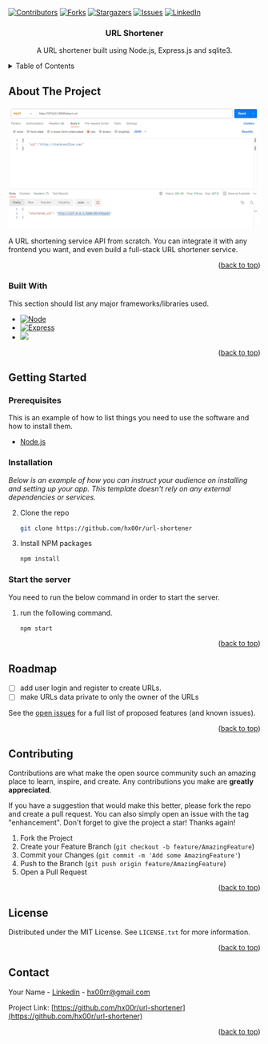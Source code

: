 [![Contributors][contributors-shield]][contributors-url]
[![Forks][forks-shield]][forks-url]
[![Stargazers][stars-shield]][stars-url]
[![Issues][issues-shield]][issues-url]
[![LinkedIn][linkedin-shield]][linkedin-url]





  <h3 align="center">URL Shortener</h3>

  <p align="center">
    A URL shortener built using Node.js, Express.js and sqlite3.
    <br />
  </p>


<a name="readme-top"></a>

<details>
  <summary>Table of Contents</summary>
  <ol>
    <li>
      <a href="#about-the-project">About The Project</a>
      <ul>
        <li><a href="#built-with">Built With</a></li>
      </ul>
    </li>
    <li>
      <a href="#getting-started">Getting Started</a>
      <ul>
        <li><a href="#prerequisites">Prerequisites</a></li>
        <li><a href="#installation">Installation</a></li>
          <li><a href="#installation">Start Server</a></li>
      </ul>
    </li>
    <li><a href="#roadmap">Roadmap</a></li>
    <li><a href="#contributing">Contributing</a></li>
    <li><a href="#license">License</a></li>
    <li><a href="#contact">Contact</a></li>
  </ol>
</details>



## About The Project

![Project Overview](./images/overview.png)

A URL shortening service API from scratch. You can integrate it with any frontend you want, and even build a full-stack URL shortener service.

<p align="right">(<a href="#readme-top">back to top</a>)</p>



### Built With

This section should list any major frameworks/libraries used.

* [![Node][Node.js]][nodejs-url]
* [![Express][Express.js]][Expressjs-url]
* [![][node-sqlite]][node-sqlite3-url]

<p align="right">(<a href="#readme-top">back to top</a>)</p>

## Getting Started

### Prerequisites

This is an example of how to list things you need to use the software and how to install them.
* [Node.js](https://nodejs.org/en)

### Installation

_Below is an example of how you can instruct your audience on installing and setting up your app. This template doesn't rely on any external dependencies or services._

2. Clone the repo
   ```sh
   git clone https://github.com/hx00r/url-shortener
   ```
   
3. Install NPM packages
   ```sh
   npm install
   ```

### Start the server

You need to run the below command in order to start the server.

1. run the following command.

   ```sh
   npm start
   ```

<p align="right">(<a href="#readme-top">back to top</a>)</p>

## Roadmap

- [ ] add user login and register to create URLs.
- [ ] make URLs data private to only the owner of the URLs

See the [open issues](https://github.com/hx00r/url-shortener/issues) for a full list of proposed features (and known issues).

<p align="right">(<a href="#readme-top">back to top</a>)</p>

## Contributing

Contributions are what make the open source community such an amazing place to learn, inspire, and create. Any contributions you make are **greatly appreciated**.

If you have a suggestion that would make this better, please fork the repo and create a pull request. You can also simply open an issue with the tag "enhancement".
Don't forget to give the project a star! Thanks again!

1. Fork the Project
2. Create your Feature Branch (`git checkout -b feature/AmazingFeature`)
3. Commit your Changes (`git commit -m 'Add some AmazingFeature'`)
4. Push to the Branch (`git push origin feature/AmazingFeature`)
5. Open a Pull Request

<p align="right">(<a href="#readme-top">back to top</a>)</p>



## License

Distributed under the MIT License. See `LICENSE.txt` for more information.

<p align="right">(<a href="#readme-top">back to top</a>)</p>

## Contact

Your Name - [Linkedin](https://www.linkedin.com/in/hx00r/) - hx00rr@gmail.com

Project Link: [https://github.com/hx00r/url-shortener](https://github.com/hx00r/url-shortener)

<p align="right">(<a href="#readme-top">back to top</a>)</p>



[contributors-shield]: https://img.shields.io/github/contributors/hx00r/qrcode-generator?style=for-the-badge
[contributors-url]: https://github.com/hx00r/qrcode-generator/graphs/contributors
[forks-shield]: https://img.shields.io/github/forks/hx00r/qrcode-generator?style=for-the-badge
[forks-url]: https://github.com/hx00r/qrcode-generator/network/members
[stars-shield]: https://img.shields.io/github/stars/hx00r/qrcode-generator?style=for-the-badge
[stars-url]: https://github.com/hx00r/qrcode-generator/stargazers
[issues-shield]: https://img.shields.io/github/issues/hx00r/qrcode-generator?style=for-the-badge
[issues-url]: https://github.com/hx00r/qrcode-generator/issues
[license-shield]: https://img.shields.io/github/license/othneildrew/Best-README-Template.svg?style=for-the-badge
[license-url]: https://github.com/othneildrew/Best-README-Template/blob/master/LICENSE.txt
[linkedin-shield]: https://img.shields.io/badge/-LinkedIn-black.svg?style=for-the-badge&logo=linkedin&colorB=555
[linkedin-url]: https://www.linkedin.com/in/hx00r/
[product-screenshot]: images/screenshot.png
[Next.js]: https://img.shields.io/badge/next.js-000000?style=for-the-badge&logo=nextdotjs&logoColor=white
[Next-url]: https://nextjs.org/
[React.js]: https://img.shields.io/badge/React-20232A?style=for-the-badge&logo=react&logoColor=61DAFB
[React-url]: https://reactjs.org/
[Vue.js]: https://img.shields.io/badge/Vue.js-35495E?style=for-the-badge&logo=vuedotjs&logoColor=4FC08D
[Vue-url]: https://vuejs.org/
[Angular.io]: https://img.shields.io/badge/Angular-DD0031?style=for-the-badge&logo=angular&logoColor=white
[Angular-url]: https://angular.io/
[Svelte.dev]: https://img.shields.io/badge/Svelte-4A4A55?style=for-the-badge&logo=svelte&logoColor=FF3E00
[Svelte-url]: https://svelte.dev/
[Laravel.com]: https://img.shields.io/badge/Laravel-FF2D20?style=for-the-badge&logo=laravel&logoColor=white
[Laravel-url]: https://laravel.com
[Bootstrap.com]: https://img.shields.io/badge/Bootstrap-563D7C?style=for-the-badge&logo=bootstrap&logoColor=white
[Bootstrap-url]: https://getbootstrap.com
[JQuery.com]: https://img.shields.io/badge/jQuery-0769AD?style=for-the-badge&logo=jquery&logoColor=white
[JQuery-url]: https://jquery.com
[Expressjs-url]: https://expressjs.com/
[Express.js]: https://img.shields.io/badge/express.js-000000?style=for-the-badge&amp;logo=nextdotjs&amp;logoColor=white
[nodejs-url]: https://nodejs.org/en
[Node.js]: https://img.shields.io/badge/node.js-green?style=for-the-badge&amp;logo=nextdotjs&amp;logoColor=white

[node-sqlite]: https://img.shields.io/badge/node--sqlite3-green?style=for-the-badge&amp;amp;logo=nextdotjs&amp;amp;logoColor=white
[node-sqlite3-url]: https://www.npmjs.com/package/sqlite3
